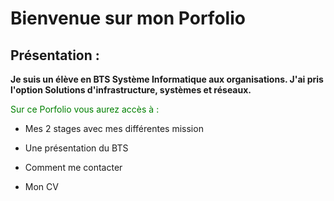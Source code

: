 # Bienvenue sur mon Porfolio 

## Présentation :

**Je suis un élève en BTS Système Informatique aux organisations. J'ai pris l'option Solutions d'infrastructure, systèmes et réseaux.**

<span style="color:green">Sur ce Porfolio vous aurez accès à :</span>

* Mes 2 stages avec mes différentes mission

* Une présentation du BTS

* Comment me contacter

* Mon CV

